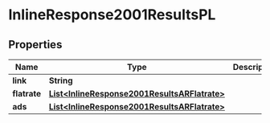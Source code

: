 
# InlineResponse2001ResultsPL

## Properties
Name | Type | Description | Notes
------------ | ------------- | ------------- | -------------
**link** | **String** |  |  [optional]
**flatrate** | [**List&lt;InlineResponse2001ResultsARFlatrate&gt;**](InlineResponse2001ResultsARFlatrate.md) |  |  [optional]
**ads** | [**List&lt;InlineResponse2001ResultsARFlatrate&gt;**](InlineResponse2001ResultsARFlatrate.md) |  |  [optional]



